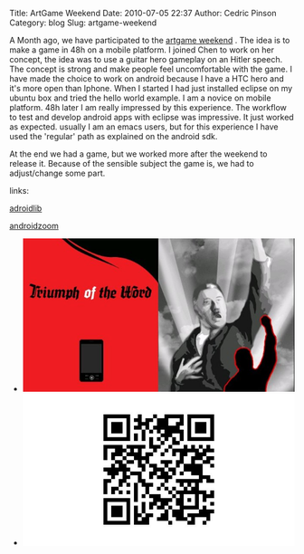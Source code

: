 Title: ArtGame Weekend
Date: 2010-07-05 22:37
Author: Cedric Pinson
Category: blog
Slug: artgame-weekend

A Month ago, we have participated to the [artgame
weekend](http://artgameweekend.com/) . The idea is to make a game in 48h
on a mobile platform. I joined Chen to work on her concept, the idea was
to use a guitar hero gameplay on an Hitler speech. The concept is strong
and make people feel uncomfortable with the game.
I have made the choice to work on android because I have a HTC hero and
it's more open than Iphone. When I started I had just installed eclipse
on my ubuntu box and tried the hello world example. I am a novice on
mobile platform. 48h later I am really impressed by this experience.
The workflow to test and develop android apps with eclipse was
impressive. It just worked as expected. usually I am an emacs users, but
for this experience I have used the 'regular' path as explained on the
android sdk.

At the end we had a game, but we worked more after the weekend to
release it. Because of the sensible subject the game is, we had to
adjust/change some part.

links:

[adroidlib](http://www.androlib.com/android.application.com-artgame-triumph-jxACz.aspx)

[androidzoom](http://www.androidzoom.com/android\_games/casual/triumph-of-the-word\_ijqc.html)

-   [![](media/2010/07/screen1.jpg "screen1")](http://www.youtube.com/watch?v=roN9HsVh1zo)
-   [![](media/2010/07/chart.jpg "chart")](http://market.android.com/details?id=com.artgame.triumph)
